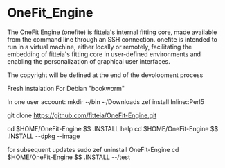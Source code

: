 # OneFit_Engine
The OneFit Engine (onefite) is fitteia's internal fitting core, made available from the command line through an SSH connection. onefite is intended to run in a virtual machine, either locally or remotely, facilitating the embedding of fitteia's fitting core in user-defined environments and enabling the personalization of graphical user interfaces.

The copyright will be defined at the end of the devolopment process

Fresh instalation
For Debian "bookworm"

In one user account:
mkdir ~/bin ~/Downloads
zef install Inline::Perl5

git clone https://github.com/fitteia/OneFit-Engine.git

cd $HOME/OneFit-Engine $$ .INSTALL help
cd $HOME/OneFit-Engine $$ .INSTALL --dpkg --image

for subsequent updates
sudo zef uninstall OneFit-Engine
cd $HOME/OneFit-Engine $$ .INSTALL --/test


